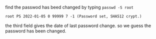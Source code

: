 find the passwod has beed changed by typing `passwd -S root`
```
root PS 2022-01-05 0 99999 7 -1 (Password set, SHA512 crypt.)
```
the third field gives the date of last password change. so we guess the password has been changed.
